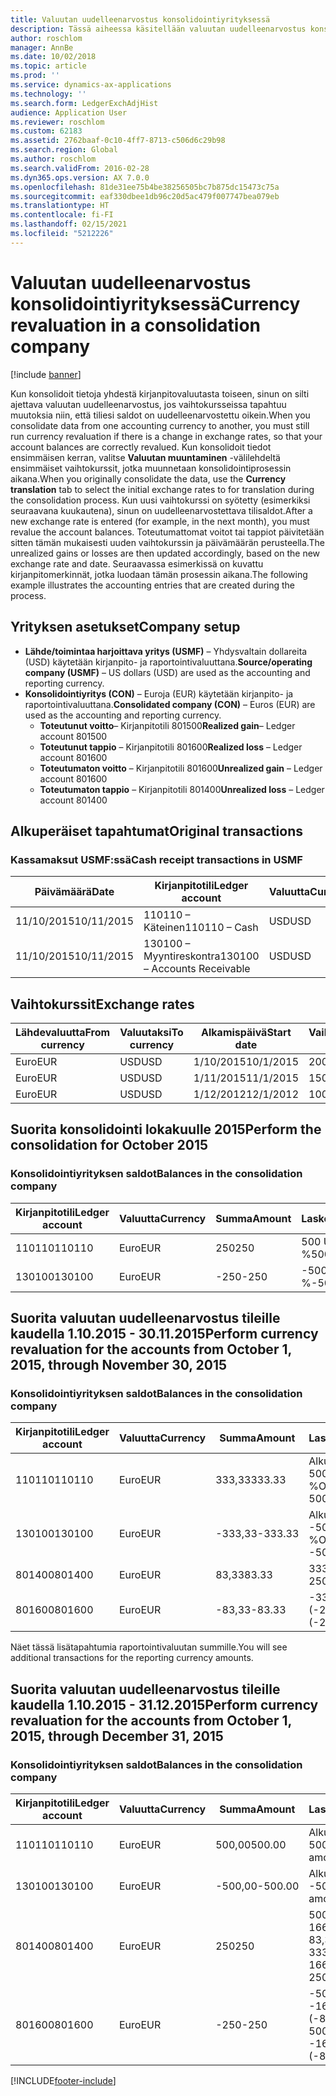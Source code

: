 ```yaml
---
title: Valuutan uudelleenarvostus konsolidointiyrityksessä
description: Tässä aiheessa käsitellään valuutan uudelleenarvostus konsolidointiyrityksessä.
author: roschlom
manager: AnnBe
ms.date: 10/02/2018
ms.topic: article
ms.prod: ''
ms.service: dynamics-ax-applications
ms.technology: ''
ms.search.form: LedgerExchAdjHist
audience: Application User
ms.reviewer: roschlom
ms.custom: 62183
ms.assetid: 2762baaf-0c10-4ff7-8713-c506d6c29b98
ms.search.region: Global
ms.author: roschlom
ms.search.validFrom: 2016-02-28
ms.dyn365.ops.version: AX 7.0.0
ms.openlocfilehash: 81de31ee75b4be38256505bc7b875dc15473c75a
ms.sourcegitcommit: eaf330dbee1db96c20d5ac479f007747bea079eb
ms.translationtype: HT
ms.contentlocale: fi-FI
ms.lasthandoff: 02/15/2021
ms.locfileid: "5212226"
---
```

# <a name="currency-revaluation-in-a-consolidation-company"></a><span data-ttu-id="f5517-103">Valuutan uudelleenarvostus konsolidointiyrityksessä</span><span class="sxs-lookup"><span data-stu-id="f5517-103">Currency revaluation in a consolidation company</span></span>

[!include [banner](../includes/banner.md)]

<span data-ttu-id="f5517-104">Kun konsolidoit tietoja yhdestä kirjanpitovaluutasta toiseen, sinun on silti ajettava valuutan uudelleenarvostus, jos vaihtokursseissa tapahtuu muutoksia niin, että tiliesi saldot on uudelleenarvostettu oikein.</span><span class="sxs-lookup"><span data-stu-id="f5517-104">When you consolidate data from one accounting currency to another, you must still run currency revaluation if there is a change in exchange rates, so that your account balances  are correctly revalued.</span></span> <span data-ttu-id="f5517-105">Kun konsolidoit tiedot ensimmäisen kerran, valitse **Valuutan muuntaminen** -välilehdeltä ensimmäiset vaihtokurssit, jotka muunnetaan konsolidointiprosessin aikana.</span><span class="sxs-lookup"><span data-stu-id="f5517-105">When you originally consolidate the data, use the **Currency translation** tab to select the initial exchange rates to for translation during the consolidation process.</span></span> <span data-ttu-id="f5517-106">Kun uusi vaihtokurssi on syötetty (esimerkiksi seuraavana kuukautena), sinun on uudelleenarvostettava tilisaldot.</span><span class="sxs-lookup"><span data-stu-id="f5517-106">After a new exchange rate is entered (for example, in the next month), you must revalue the account balances.</span></span> <span data-ttu-id="f5517-107">Toteutumattomat voitot tai tappiot päivitetään sitten tämän mukaisesti uuden vaihtokurssin ja päivämäärän perusteella.</span><span class="sxs-lookup"><span data-stu-id="f5517-107">The unrealized gains or losses are then updated accordingly, based on the new exchange rate and date.</span></span> <span data-ttu-id="f5517-108">Seuraavassa esimerkissä on kuvattu kirjanpitomerkinnät, jotka luodaan tämän prosessin aikana.</span><span class="sxs-lookup"><span data-stu-id="f5517-108">The following example illustrates the accounting entries that are created during the process.</span></span>

## <a name="company-setup"></a><span data-ttu-id="f5517-109">Yrityksen asetukset</span><span class="sxs-lookup"><span data-stu-id="f5517-109">Company setup</span></span>
-   <span data-ttu-id="f5517-110">**Lähde/toimintaa harjoittava yritys (USMF)** – Yhdysvaltain dollareita (USD) käytetään kirjanpito- ja raportointivaluuttana.</span><span class="sxs-lookup"><span data-stu-id="f5517-110">**Source/operating company (USMF)** – US dollars (USD) are used as the accounting and reporting currency.</span></span>
-   <span data-ttu-id="f5517-111">**Konsolidointiyritys (CON)** – Euroja (EUR) käytetään kirjanpito- ja raportointivaluuttana.</span><span class="sxs-lookup"><span data-stu-id="f5517-111">**Consolidated company (CON)** – Euros (EUR) are used as the accounting and reporting currency.</span></span>
    -   <span data-ttu-id="f5517-112">**Toteutunut voitto**– Kirjanpitotili 801500</span><span class="sxs-lookup"><span data-stu-id="f5517-112">**Realized gain**– Ledger account 801500</span></span>
    -   <span data-ttu-id="f5517-113">**Toteutunut tappio** – Kirjanpitotili 801600</span><span class="sxs-lookup"><span data-stu-id="f5517-113">**Realized loss** – Ledger account 801600</span></span>
    -   <span data-ttu-id="f5517-114">**Toteutumaton voitto** – Kirjanpitotili 801600</span><span class="sxs-lookup"><span data-stu-id="f5517-114">**Unrealized gain** – Ledger account 801600</span></span>
    -   <span data-ttu-id="f5517-115">**Toteutumaton tappio** – Kirjanpitotili 801400</span><span class="sxs-lookup"><span data-stu-id="f5517-115">**Unrealized loss** – Ledger account 801400</span></span>

## <a name="original-transactions"></a><span data-ttu-id="f5517-116">Alkuperäiset tapahtumat</span><span class="sxs-lookup"><span data-stu-id="f5517-116">Original transactions</span></span>
### <a name="cash-receipt-transactions-in-usmf"></a><span data-ttu-id="f5517-117">Kassamaksut USMF:ssä</span><span class="sxs-lookup"><span data-stu-id="f5517-117">Cash receipt transactions in USMF</span></span>

| <span data-ttu-id="f5517-118">Päivämäärä</span><span class="sxs-lookup"><span data-stu-id="f5517-118">Date</span></span>       | <span data-ttu-id="f5517-119">Kirjanpitotili</span><span class="sxs-lookup"><span data-stu-id="f5517-119">Ledger account</span></span>               | <span data-ttu-id="f5517-120">Valuutta</span><span class="sxs-lookup"><span data-stu-id="f5517-120">Currency</span></span> | <span data-ttu-id="f5517-121">Summa</span><span class="sxs-lookup"><span data-stu-id="f5517-121">Amount</span></span> |
|------------|------------------------------|----------|--------|
| <span data-ttu-id="f5517-122">11/10/2015</span><span class="sxs-lookup"><span data-stu-id="f5517-122">10/11/2015</span></span> | <span data-ttu-id="f5517-123">110110 – Käteinen</span><span class="sxs-lookup"><span data-stu-id="f5517-123">110110 – Cash</span></span>                | <span data-ttu-id="f5517-124">USD</span><span class="sxs-lookup"><span data-stu-id="f5517-124">USD</span></span>      | <span data-ttu-id="f5517-125">500</span><span class="sxs-lookup"><span data-stu-id="f5517-125">500</span></span>    |
| <span data-ttu-id="f5517-126">11/10/2015</span><span class="sxs-lookup"><span data-stu-id="f5517-126">10/11/2015</span></span> | <span data-ttu-id="f5517-127">130100 – Myyntireskontra</span><span class="sxs-lookup"><span data-stu-id="f5517-127">130100 – Accounts Receivable</span></span> | <span data-ttu-id="f5517-128">USD</span><span class="sxs-lookup"><span data-stu-id="f5517-128">USD</span></span>      | <span data-ttu-id="f5517-129">-500</span><span class="sxs-lookup"><span data-stu-id="f5517-129">-500</span></span>   |

## <a name="exchange-rates"></a><span data-ttu-id="f5517-130">Vaihtokurssit</span><span class="sxs-lookup"><span data-stu-id="f5517-130">Exchange rates</span></span>

| <span data-ttu-id="f5517-131">Lähdevaluutta</span><span class="sxs-lookup"><span data-stu-id="f5517-131">From currency</span></span> | <span data-ttu-id="f5517-132">Valuutaksi</span><span class="sxs-lookup"><span data-stu-id="f5517-132">To currency</span></span> | <span data-ttu-id="f5517-133">Alkamispäivä</span><span class="sxs-lookup"><span data-stu-id="f5517-133">Start date</span></span> | <span data-ttu-id="f5517-134">Vaihtokurssi</span><span class="sxs-lookup"><span data-stu-id="f5517-134">Exchange rate</span></span> |
|---------------|-------------|------------|---------------|
| <span data-ttu-id="f5517-135">Euro</span><span class="sxs-lookup"><span data-stu-id="f5517-135">EUR</span></span>           | <span data-ttu-id="f5517-136">USD</span><span class="sxs-lookup"><span data-stu-id="f5517-136">USD</span></span>         | <span data-ttu-id="f5517-137">1/10/2015</span><span class="sxs-lookup"><span data-stu-id="f5517-137">10/1/2015</span></span>  | <span data-ttu-id="f5517-138">200</span><span class="sxs-lookup"><span data-stu-id="f5517-138">200</span></span>           |
| <span data-ttu-id="f5517-139">Euro</span><span class="sxs-lookup"><span data-stu-id="f5517-139">EUR</span></span>           | <span data-ttu-id="f5517-140">USD</span><span class="sxs-lookup"><span data-stu-id="f5517-140">USD</span></span>         | <span data-ttu-id="f5517-141">1/11/2015</span><span class="sxs-lookup"><span data-stu-id="f5517-141">11/1/2015</span></span>  | <span data-ttu-id="f5517-142">150</span><span class="sxs-lookup"><span data-stu-id="f5517-142">150</span></span>           |
| <span data-ttu-id="f5517-143">Euro</span><span class="sxs-lookup"><span data-stu-id="f5517-143">EUR</span></span>           | <span data-ttu-id="f5517-144">USD</span><span class="sxs-lookup"><span data-stu-id="f5517-144">USD</span></span>         | <span data-ttu-id="f5517-145">1/12/2012</span><span class="sxs-lookup"><span data-stu-id="f5517-145">12/1/2012</span></span>  | <span data-ttu-id="f5517-146">100</span><span class="sxs-lookup"><span data-stu-id="f5517-146">100</span></span>           |

## <a name="perform-the-consolidation-for-october-2015"></a><span data-ttu-id="f5517-147">Suorita konsolidointi lokakuulle 2015</span><span class="sxs-lookup"><span data-stu-id="f5517-147">Perform the consolidation for October 2015</span></span>
### <a name="balances-in-the-consolidation-company"></a><span data-ttu-id="f5517-148">Konsolidointiyrityksen saldot</span><span class="sxs-lookup"><span data-stu-id="f5517-148">Balances in the consolidation company</span></span>

| <span data-ttu-id="f5517-149">Kirjanpitotili</span><span class="sxs-lookup"><span data-stu-id="f5517-149">Ledger account</span></span> | <span data-ttu-id="f5517-150">Valuutta</span><span class="sxs-lookup"><span data-stu-id="f5517-150">Currency</span></span> | <span data-ttu-id="f5517-151">Summa</span><span class="sxs-lookup"><span data-stu-id="f5517-151">Amount</span></span> | <span data-ttu-id="f5517-152">Laskenta</span><span class="sxs-lookup"><span data-stu-id="f5517-152">Calculation</span></span>    |
|----------------|----------|--------|----------------|
| <span data-ttu-id="f5517-153">110110</span><span class="sxs-lookup"><span data-stu-id="f5517-153">110110</span></span>         | <span data-ttu-id="f5517-154">Euro</span><span class="sxs-lookup"><span data-stu-id="f5517-154">EUR</span></span>      | <span data-ttu-id="f5517-155">250</span><span class="sxs-lookup"><span data-stu-id="f5517-155">250</span></span>    | <span data-ttu-id="f5517-156">500 USD × 50 %</span><span class="sxs-lookup"><span data-stu-id="f5517-156">500 USD × 50%</span></span>  |
| <span data-ttu-id="f5517-157">130100</span><span class="sxs-lookup"><span data-stu-id="f5517-157">130100</span></span>         | <span data-ttu-id="f5517-158">Euro</span><span class="sxs-lookup"><span data-stu-id="f5517-158">EUR</span></span>      | <span data-ttu-id="f5517-159">-250</span><span class="sxs-lookup"><span data-stu-id="f5517-159">-250</span></span>   | <span data-ttu-id="f5517-160">-500 USD × 50 %</span><span class="sxs-lookup"><span data-stu-id="f5517-160">-500 USD × 50%</span></span> |

## <a name="perform-currency-revaluation-for-the-accounts-from-october-1-2015-through-november-30-2015"></a><span data-ttu-id="f5517-161">Suorita valuutan uudelleenarvostus tileille kaudella 1.10.2015 - 30.11.2015</span><span class="sxs-lookup"><span data-stu-id="f5517-161">Perform currency revaluation for the accounts from October 1, 2015, through November 30, 2015</span></span>
### <a name="balances-in-the-consolidation-company"></a><span data-ttu-id="f5517-162">Konsolidointiyrityksen saldot</span><span class="sxs-lookup"><span data-stu-id="f5517-162">Balances in the consolidation company</span></span>

| <span data-ttu-id="f5517-163">Kirjanpitotili</span><span class="sxs-lookup"><span data-stu-id="f5517-163">Ledger account</span></span> | <span data-ttu-id="f5517-164">Valuutta</span><span class="sxs-lookup"><span data-stu-id="f5517-164">Currency</span></span> | <span data-ttu-id="f5517-165">Summa</span><span class="sxs-lookup"><span data-stu-id="f5517-165">Amount</span></span>  | <span data-ttu-id="f5517-166">Laskenta</span><span class="sxs-lookup"><span data-stu-id="f5517-166">Calculation</span></span>                        |
|----------------|----------|---------|------------------------------------|
| <span data-ttu-id="f5517-167">110110</span><span class="sxs-lookup"><span data-stu-id="f5517-167">110110</span></span>         | <span data-ttu-id="f5517-168">Euro</span><span class="sxs-lookup"><span data-stu-id="f5517-168">EUR</span></span>      | <span data-ttu-id="f5517-169">333,33</span><span class="sxs-lookup"><span data-stu-id="f5517-169">333.33</span></span>  | <span data-ttu-id="f5517-170">Alkuperäinen summa 500 × 66,6667 %</span><span class="sxs-lookup"><span data-stu-id="f5517-170">Original amount of 500 × 66.6667%</span></span>  |
| <span data-ttu-id="f5517-171">130100</span><span class="sxs-lookup"><span data-stu-id="f5517-171">130100</span></span>         | <span data-ttu-id="f5517-172">Euro</span><span class="sxs-lookup"><span data-stu-id="f5517-172">EUR</span></span>      | <span data-ttu-id="f5517-173">-333,33</span><span class="sxs-lookup"><span data-stu-id="f5517-173">-333.33</span></span> | <span data-ttu-id="f5517-174">Alkuperäinen summa -500 × 66,6667 %</span><span class="sxs-lookup"><span data-stu-id="f5517-174">Original amount of -500 × 66.6667%</span></span> |
| <span data-ttu-id="f5517-175">801400</span><span class="sxs-lookup"><span data-stu-id="f5517-175">801400</span></span>         | <span data-ttu-id="f5517-176">Euro</span><span class="sxs-lookup"><span data-stu-id="f5517-176">EUR</span></span>      | <span data-ttu-id="f5517-177">83,33</span><span class="sxs-lookup"><span data-stu-id="f5517-177">83.33</span></span>   | <span data-ttu-id="f5517-178">333,33 – 250</span><span class="sxs-lookup"><span data-stu-id="f5517-178">333.33 – 250</span></span>                       |
| <span data-ttu-id="f5517-179">801600</span><span class="sxs-lookup"><span data-stu-id="f5517-179">801600</span></span>         | <span data-ttu-id="f5517-180">Euro</span><span class="sxs-lookup"><span data-stu-id="f5517-180">EUR</span></span>      | <span data-ttu-id="f5517-181">-83,33</span><span class="sxs-lookup"><span data-stu-id="f5517-181">-83.33</span></span>  | <span data-ttu-id="f5517-182">-333,33 – (-250)</span><span class="sxs-lookup"><span data-stu-id="f5517-182">-333.33 – (-250)</span></span>                   |

<span data-ttu-id="f5517-183">Näet tässä lisätapahtumia raportointivaluutan summille.</span><span class="sxs-lookup"><span data-stu-id="f5517-183">You will see additional transactions for the reporting currency amounts.</span></span>

## <a name="perform-currency-revaluation-for-the-accounts-from-october-1-2015-through-december-31-2015"></a><span data-ttu-id="f5517-184">Suorita valuutan uudelleenarvostus tileille kaudella 1.10.2015 - 31.12.2015</span><span class="sxs-lookup"><span data-stu-id="f5517-184">Perform currency revaluation for the accounts from October 1, 2015, through December 31, 2015</span></span>
### <a name="balances-in-the-consolidation-company"></a><span data-ttu-id="f5517-185">Konsolidointiyrityksen saldot</span><span class="sxs-lookup"><span data-stu-id="f5517-185">Balances in the consolidation company</span></span>

| <span data-ttu-id="f5517-186">Kirjanpitotili</span><span class="sxs-lookup"><span data-stu-id="f5517-186">Ledger account</span></span> | <span data-ttu-id="f5517-187">Valuutta</span><span class="sxs-lookup"><span data-stu-id="f5517-187">Currency</span></span> | <span data-ttu-id="f5517-188">Summa</span><span class="sxs-lookup"><span data-stu-id="f5517-188">Amount</span></span>  | <span data-ttu-id="f5517-189">Laskenta</span><span class="sxs-lookup"><span data-stu-id="f5517-189">Calculation</span></span>                                          |
|----------------|----------|---------|------------------------------------------------------|
| <span data-ttu-id="f5517-190">110110</span><span class="sxs-lookup"><span data-stu-id="f5517-190">110110</span></span>         | <span data-ttu-id="f5517-191">Euro</span><span class="sxs-lookup"><span data-stu-id="f5517-191">EUR</span></span>      | <span data-ttu-id="f5517-192">500,00</span><span class="sxs-lookup"><span data-stu-id="f5517-192">500.00</span></span>  | <span data-ttu-id="f5517-193">Alkuperäinen summa 500 × 1</span><span class="sxs-lookup"><span data-stu-id="f5517-193">Original amount of 500 × 1</span></span>                           |
| <span data-ttu-id="f5517-194">130100</span><span class="sxs-lookup"><span data-stu-id="f5517-194">130100</span></span>         | <span data-ttu-id="f5517-195">Euro</span><span class="sxs-lookup"><span data-stu-id="f5517-195">EUR</span></span>      | <span data-ttu-id="f5517-196">-500,00</span><span class="sxs-lookup"><span data-stu-id="f5517-196">-500.00</span></span> | <span data-ttu-id="f5517-197">Alkuperäinen summa -500 × 1</span><span class="sxs-lookup"><span data-stu-id="f5517-197">Original amount of -500 × 1</span></span>                          |
| <span data-ttu-id="f5517-198">801400</span><span class="sxs-lookup"><span data-stu-id="f5517-198">801400</span></span>         | <span data-ttu-id="f5517-199">Euro</span><span class="sxs-lookup"><span data-stu-id="f5517-199">EUR</span></span>      | <span data-ttu-id="f5517-200">250</span><span class="sxs-lookup"><span data-stu-id="f5517-200">250</span></span>     | <span data-ttu-id="f5517-201">500 – 333,33 = 166,67 166,67 + 83,33 = 250</span><span class="sxs-lookup"><span data-stu-id="f5517-201">500 – 333.33 = 166.67 166.67 + 83.33 = 250</span></span>           |
| <span data-ttu-id="f5517-202">801600</span><span class="sxs-lookup"><span data-stu-id="f5517-202">801600</span></span>         | <span data-ttu-id="f5517-203">Euro</span><span class="sxs-lookup"><span data-stu-id="f5517-203">EUR</span></span>      | <span data-ttu-id="f5517-204">-250</span><span class="sxs-lookup"><span data-stu-id="f5517-204">-250</span></span>    | <span data-ttu-id="f5517-205">-500 – (-333,33) = -166,67 -166,67 + (-83,33) = -250</span><span class="sxs-lookup"><span data-stu-id="f5517-205">-500 – (-333.33) = -166.67 -166.67 + (-83.33) = -250</span></span> |







[!INCLUDE[footer-include](../../includes/footer-banner.md)]